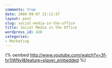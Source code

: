 ```yaml
---
comments: true
date: 2009-09-07 22:11:37
layout: post
slug: social-media-in-the-office
title: Social Media in the Office
wordpress_id: 428
categories:
- Marketing
---
```


{% oembed http://www.youtube.com/watch?v=3f-hr1iWNyI&feature=player_embedded %}
